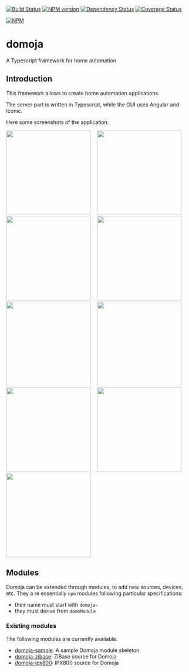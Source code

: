 [![Build Status](https://travis-ci.org/bchabrier/domoja.svg?branch=master)](https://travis-ci.org/bchabrier/domoja) [![NPM version](http://img.shields.io/npm/v/domoja.svg)](https://www.npmjs.org/package/domoja) [![Dependency Status](https://david-dm.org/bchabrier/domoja.svg)](https://david-dm.org/bchabrier/domoja) [![Coverage Status](https://coveralls.io/repos/github/bchabrier/domoja/badge.svg?branch=master)](https://coveralls.io/github/bchabrier/domoja?branch=master)

[![NPM](https://nodei.co/npm/domoja.png?downloads=true&downloadRank=true&stars=true)](https://nodei.co/npm/domoja/)

domoja
======

A Typescript framework for home automation

Introduction
------------
This framework allows to create home automation applications.

The server part is written in Typescript, while the GUI uses Angular and Iconic.

Here some screenshots of the application:

<div>
<img height=230px src=https://user-images.githubusercontent.com/7472805/43680587-4df7f310-983e-11e8-97d5-3eb9bd6e2969.png>
<img width=10px>
<img height=230px src=https://user-images.githubusercontent.com/7472805/43680588-4e3c3eda-983e-11e8-97de-d9045a0befc4.png>
<img width=10px>
<img height=230px src=https://user-images.githubusercontent.com/7472805/43680580-4c615bb8-983e-11e8-8ddc-c8b339eb1e23.png>
<img width=10px>
<img height=230px src=https://user-images.githubusercontent.com/7472805/43680581-4c9c2630-983e-11e8-8cc5-76c4d3b4af61.png>
<img width=10px>
<img height=230px src=https://user-images.githubusercontent.com/7472805/43680582-4cd0b9f4-983e-11e8-87db-b248e6b9ea78.png>
<img width=10px>
<img height=230px src=https://user-images.githubusercontent.com/7472805/43680583-4d0c156c-983e-11e8-96b9-e13bc345808b.png>
<img width=10px>
<img height=230px src=https://user-images.githubusercontent.com/7472805/43680584-4d3b5214-983e-11e8-9a75-298a0c7787b6.png>
<img width=10px>
<img height=230px src=https://user-images.githubusercontent.com/7472805/43680585-4d78bd5c-983e-11e8-8f76-12f448d86a66.png>
<img width=10px>
<img height=230px src=https://user-images.githubusercontent.com/7472805/43680586-4daf4f20-983e-11e8-8c40-d8206ed57959.png>
</div>

Modules
-------

Domoja can be extended through modules, to add new sources, devices, etc. They a
re essentially `npm` modules following particular specifications:
- their name must start with `domoja-`
- they must derive from `domoModule`

### Existing modules

The following modules are currently available:

[//]: # (modulesList START)
- [domoja-sample](https://www.npmjs.com/package/domoja-sample): A sample Domoja module skeleton
- [domoja-zibase](https://www.npmjs.com/package/domoja-zibase): ZiBase source for Domoja
- [domoja-ipx800](https://www.npmjs.com/package/domoja-ipx800): IPX800 source for Domoja

[//]: # (modulesList END)
